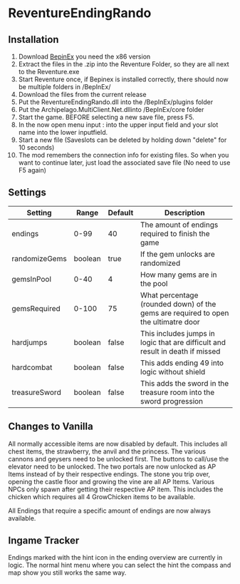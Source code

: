 # ReventureEndingRando

## Installation
1. Download [BepinEx](https://github.com/BepInEx/BepInEx/releases/tag/v5.4.23.2) you need the x86 version
2. Extract the files in the .zip into the Reventure Folder, so they are all next to the Reventure.exe
3. Start Reventure once, if Bepinex is installed correctly, there should now be multiple folders in /BepInEx/
4. Download the files from the current release
5. Put the ReventureEndingRando.dll into the /BepInEx/plugins folder
6. Put the Archipelago.MultiClient.Net.dllinto /BepInEx/core folder
7. Start the game. BEFORE selecting a new save file, press F5.
8. In the now open menu input <host>:<port> into the upper input field and your slot name into the lower inputfield.
9. Start a new file (Saveslots can be deleted by holding down "delete" for 10 seconds)
10. The mod remembers the connection info for existing files. So when you want to continue later, just load the associated save file (No need to use F5 again)

## Settings
| Setting      | Range   | Default | Description                              |
|--------------|---------|---------|------------------------------------------|
|endings       | 0-99    | 40      |The amount of endings required to finish the game|
|randomizeGems | boolean | true    |If the gem unlocks are randomized|
|gemsInPool    | 0-40    | 4       |How many gems are in the pool|
|gemsRequired  | 0-100   | 75      |What percentage (rounded down) of the gems are required to open the ultimatre door|
|hardjumps     | boolean | false   |This includes jumps in logic that are difficult and result in death if missed|
|hardcombat    | boolean | false   |This adds ending 49 into logic without shield|
|treasureSword | boolean | false   |This adds the sword in the treasure room into the sword progression|


## Changes to Vanilla
All normally accessible items are now disabled by default. This includes all chest items, the strawberry, the anvil and the princess.
The various cannons and geysers need to be unlocked first.
The buttons to call/use the elevator need to be unlocked.
The two portals are now unlocked as AP Items instead of by their respective endings.
The stone you trip over, opening the castle floor and growing the vine are all AP Items.
Various NPCs only spawn after getting their respective AP item. This includes the chicken which requires all 4 GrowChicken items to be available.

All Endings that require a specific amount of endings are now always available.

## Ingame Tracker
Endings marked with the hint icon in the ending overview are currently in logic. The normal hint menu where you can select the hint the compass and map show you still works the same way.
